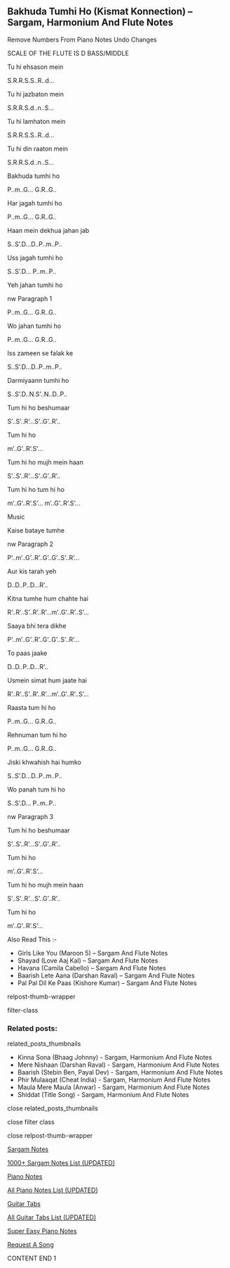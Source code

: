
## Bakhuda Tumhi Ho (Kismat Konnection) – Sargam, Harmonium And Flute Notes

Remove Numbers From Piano Notes
Undo Changes

SCALE OF THE FLUTE IS D BASS/MIDDLE

Tu hi ehsason mein

S.R.R.S.S..R..d…

Tu hi jazbaton mein

S.R.R.S.d..n..S…

Tu hi lamhaton mein

S.R.R.S.S..R..d…

Tu hi din raaton mein

S.R.R.S.d..n..S…

Bakhuda tumhi ho

P..m..G… G.R..G..

Har jagah tumhi ho

P..m..G… G.R..G..

Haan mein dekhua jahan jab

S..S’.D…D..P..m..P..

Uss jagah tumhi ho

S..S’.D… P..m..P..

Yeh jahan tumhi ho

nw Paragraph 1

P..m..G… G.R..G..

Wo jahan tumhi ho

P..m..G… G.R..G..

Iss zameen se falak ke

S..S’.D…D..P..m..P..

Darmiyaann tumhi ho

S..S’.D..N.S’..N..D..P..

Tum hi ho beshumaar

S’..S’..R’…S’..G’..R’..

Tum hi ho

m’..G’..R’.S’…

Tum hi ho mujh mein haan

S’..S’..R’…S’..G’..R’..

Tum hi ho tum hi ho

m’..G’..R’.S’… m’..G’..R’.S’…

Music

Kaise bataye tumhe

nw Paragraph 2

P’..m’..G’..R’..G’..G’..S’..R’…

Aur kis tarah yeh

D..D..P..D…R’..

Kitna tumhe hum chahte hai

R’..R’..S’..R’..R’…m’..G’..R’..S’…

Saaya bhi tera dikhe

P’..m’..G’..R’..G’..G’..S’..R’…

To paas jaake

D..D..P..D…R’..

Usmein simat hum jaate hai

R’..R’..S’..R’..R’…m’..G’..R’..S’…

Raasta tum hi ho

P..m..G… G.R..G..

Rehnuman tum hi ho

P..m..G… G.R..G..

Jiski khwahish hai humko

S..S’.D…D..P..m..P..

Wo panah tum hi ho

S..S’.D… P..m..P..

nw Paragraph 3

Tum hi ho beshumaar

S’..S’..R’…S’..G’..R’..

Tum hi ho

m’..G’..R’.S’…

Tum hi ho mujh mein haan

S’..S’..R’…S’..G’..R’..

Tum hi ho

m’..G’..R’.S’…

Also Read This :-

* Girls Like You (Maroon 5) – Sargam And Flute Notes
* Shayad (Love Aaj Kal) – Sargam And Flute Notes
* Havana (Camila Cabello) – Sargam And Flute Notes
* Baarish Lete Aana (Darshan Raval) – Sargam And Flute Notes
* Pal Pal Dil Ke Paas (Kishore Kumar) – Sargam And Flute Notes

relpost-thumb-wrapper

filter-class

### Related posts:

related_posts_thumbnails

* Kinna Sona (Bhaag Johnny) - Sargam, Harmonium And Flute Notes
* Mere Nishaan (Darshan Raval) - Sargam, Harmonium And Flute Notes
* Baarish (Stebin Ben, Payal Dev) - Sargam, Harmonium And Flute Notes
* Phir Mulaaqat (Cheat India) - Sargam, Harmonium And Flute Notes
* Maula Mere Maula (Anwar) - Sargam, Harmonium And Flute Notes
* Shiddat (Title Song) - Sargam, Harmonium And Flute Notes

close related_posts_thumbnails

close filter class

close relpost-thumb-wrapper

[Sargam Notes](https://www.notationsworld.com/sargam-notes.html)

[1000+ Sargam Notes List (UPDATED)](https://www.notationsworld.com/all-songs-list-sargam-notes.html)

[Piano Notes](https://www.notationsworld.com/piano-notes.html)

[All Piano Notes List (UPDATED)](https://www.notationsworld.com/all-songs-list-piano-notes.html)

[Guitar Tabs](https://www.notationsworld.com/guitar-tabs.html)

[All Guitar Tabs List (UPDATED)](https://www.notationsworld.com/all-songs-list-guitar-tabs.html)

[Super Easy Piano Notes](https://studywall.in/)

[Request A Song](https://www.notationsworld.com/request-a-song.html)

CONTENT END 1

